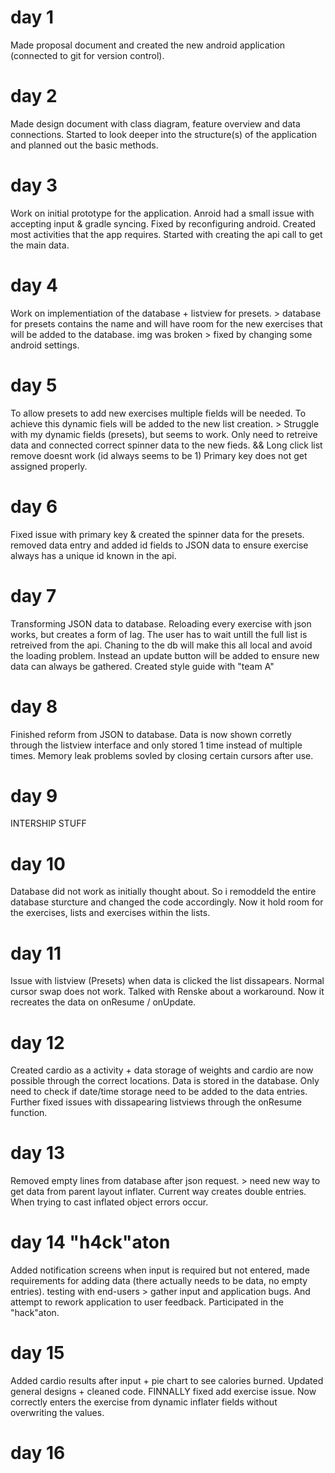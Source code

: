 # day 1  
Made proposal document and created the new android application (connected to git for version control).

# day 2  
Made design document with class diagram, feature overview and data connections. Started to look deeper into the structure(s) of the application and planned out the basic methods.

# day 3  
Work on initial prototype for the application. Anroid had a small issue with accepting input & gradle syncing. Fixed by reconfiguring android. Created most activities that the app requires. Started with creating the api call to get the main data.

# day 4  
Work on implementiation of the database + listview for presets. > database for presets contains the name and will have room for the new exercises that will be added to the database. img was broken > fixed by changing some android settings.

# day 5  
To allow presets to add new exercises multiple fields will be needed. To achieve this dynamic fiels will be added to the new list creation. > Struggle with my dynamic fields (presets), but seems to work. Only need to retreive data and connected correct spinner data to the new fieds. && Long click list remove doesnt work (id always seems to be 1) Primary key does not get assigned properly.

# day 6  
Fixed issue with primary key & created the spinner data for the presets. removed data entry and added id fields to JSON data to ensure exercise always has a unique id known in the api.

# day 7  
Transforming JSON data to database. Reloading every exercise with json works, but creates a form of lag. The user has to wait untill the full list is retreived from the api. Chaning to the db will make this all local and avoid the loading problem. Instead an update button will be added to ensure new data can always be gathered. Created style guide with "team A"

# day 8  
Finished reform from JSON to database. Data is now shown corretly through the listview interface and only stored 1 time instead of multiple times. Memory leak problems sovled by closing certain cursors after use. 

# day 9
INTERSHIP STUFF

# day 10
Database did not work as initially thought about. So i remoddeld the entire database sturcture and changed the code accordingly. Now it hold room for the exercises, lists and exercises within the lists.

# day 11
Issue with listview (Presets) when data is clicked the list dissapears. Normal cursor swap does not work. Talked with Renske about a workaround. Now it recreates the data on onResume / onUpdate.

# day 12
Created cardio as a activity + data storage of weights and cardio are now possible through the correct locations. Data is stored in the database. Only need to check if date/time storage need to be added to the data entries. Further fixed issues with dissapearing listviews through the onResume function.

# day 13
Removed empty lines from database after json request. > need new way to get data from parent layout inflater. Current way creates double entries. When trying to cast inflated object errors occur.

# day 14 "h4ck"aton
Added notification screens when input is required but not entered, made requirements for adding data (there actually needs to be data, no empty entries). testing with end-users > gather input and application bugs. And attempt to rework application to user feedback. Participated in the "hack"aton.

# day 15
Added cardio results after input + pie chart to see calories burned. Updated general designs + cleaned code. FINNALLY fixed add exercise issue. Now correctly enters the exercise from dynamic inflater fields without overwriting the values. 

# day 16

